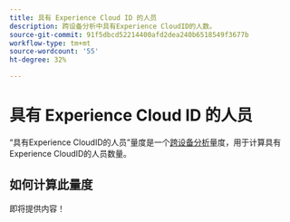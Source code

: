 ```yaml
---
title: 具有 Experience Cloud ID 的人员
description: 跨设备分析中具有Experience CloudID的人数。
source-git-commit: 91f5dbcd52214400afd2dea240b6518549f3677b
workflow-type: tm+mt
source-wordcount: '55'
ht-degree: 32%

---
```


# 具有 Experience Cloud ID 的人员

“具有Experience CloudID的人员”量度是一个[跨设备分析](../cda/overview.md)量度，用于计算具有Experience CloudID的人员数量。

## 如何计算此量度

即将提供内容！
